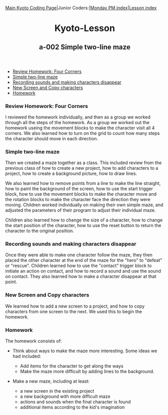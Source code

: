 [Main Kyoto Coding Page](../../index.html)|Junior Coders:|[Monday PM index](../monday_pm/index.html)|[Lesson index](../lessons/index.html)

<header><h1>Kyoto-Lesson</h1><h2>a-002 Simple two-line maze</h2> </header>




* [Review Homework: Four Corners](#review-homework-four-corners)
* [Simple two-line maze](#simple-two-line-maze)
* [Recording sounds and making characters disappear](#recording-sounds-and-making-characters-disappear)
* [New Screen and Copy characters](#new-screen-and-copy-characters)
* [Homework](#homework)

### Review Homework: Four Corners

I reviewed the homework individually, and then as a group we worked through all the steps of the homework. As a group we worked out the homework useing the movement blocks to make the character visit all 4 corners. We also learned how to turn on the grid to count how many steps the character should move in each direction.


### Simple two-line maze

Then we created a maze together as a class. This included review from the previous class of how to create a new project, how to add characters to a project, how to create a background picture, how to draw lines.

We also learned how to remove points from a line to make the line straight, how to paint the background of the screen, how to use the start trigger block, how to use the movement blocks to make the character move and the rotation blocks to make the character face the direction they were moving. Children worked individually on making their own simple maze, and adjusted the parameters of their program to adjust their individual maze.

Children also learned how to change the size of a character, how to change the start position of the character, how to use the reset button to return the character to the original position.


### Recording sounds and making characters disappear

Once they were able to make one character follow the maze, they then placed the other character at the end of the maze for the "hero" to "defeat" or "rescue". Children learned how to use the "contact" trigger block to initiate an action on contact, and how to record a sound and use the sound on contact. They also learned how to make a character disappear at that point.


### New Screen and Copy characters

We learned how to add a new screen to a project, and how to copy characters from one screen to the next. We used this to begin the homework.


### Homework

The homework consists of:

* Think about ways to make the maze more interesting. Some ideas we had included:

  * Add items for the character to get along the ways
  * Make the maze more difficult by adding lines to the background.

  
* Make a new maze, including at least:
  * a new screen in the existing project
  * a new background with more difficult maze
  * actions and sounds when the final character is found
  * additional items according to the kid's imagination
